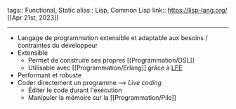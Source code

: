 tags:: Functional, Static
alias:: Lisp, Common Lisp
link:: https://lisp-lang.org/
[[Apr 21st, 2023]]
***

- Langage de programmation extensible et adaptable aux besoins / contraintes du développeur
- Extensible
	- Permet de construire ses propres [[Programmation/DSL]]
	- Utilisable avec [[Programmation/Erlang]] grâce à [LFE](https://lfe.io/)
- Performant et robuste
- Coder directement un programme --> *Live coding*
	- Éditer le code durant l'exécution
	- Manipuler la mémoire sur la [[Programmation/Pile]]